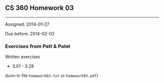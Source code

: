 ## CS 360 Homework 03
----

Assigned: 2014-01-27

Due before: 2014-02-03

### Exercises from Patt & Patel

Written exercises

* 3.01 - 3.28

(turn-in file ````homework03.txt```` or ````homework03.pdf````)

